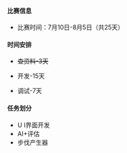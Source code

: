 #### 比赛信息

+ 比赛时间：7月10日-8月5日（共25天）

#### 时间安排

- ~~查资料-3天~~

- 开发-15天

- 调试-7天

#### 任务划分

+ U I界面开发
+ AI+评估
+ 步伐产生器

